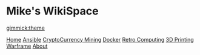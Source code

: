 <!--
  -- Name of your wiki
  -- Do NOT remove the leading `#` character.
  -->

# Mike's WikiSpace


<!--
  -- Default theme
  -- (Read: http://dynalon.github.io/mdwiki/#!customizing.md#Theme_chooser)
  -->

[gimmick:theme](slate)


<!--
  -- Navigation
  -- (Read: http://dynalon.github.io/mdwiki/#!quickstart.md#Adding_a_navigation)
  -->
[Home](index.md)
[Ansible](pages/ansible.md)
[CryptoCurrency Mining](pages/btcmining.md)
[Docker](pages/docker.md)
[Retro Computing](pages/retrocomputing.md)
[3D Printing](pages/3dprinting.md)
[Warframe](pages/warframe.md)
[About](pages/about.md)
<!-- [Download](pages/download.md) -->

<!-- A more complex navigation example: ----------------------------------------

[Menu Item 1]()

  * # SubMenu Heading 1
  * [SubMenu Item 1](pages/subitem1.md)
  * [SubMenu Item 2](pages/subitem2.md)
  - - - -
  * # SubMenu Heading 2
  * [SubMenu Item 3](pages/subitem3.md)
  - - - -
  * # SubMenu Heading 3
  * [SubMenu Item 3](pages/subitem3.md)

[Menu Item 2](pages/item2.md)

[Menu Item 3](pages/item3.md)

---------------------------------------------------------------------------- -->

<!--
  -- Change the Language
  -- Could be useful when there's more than one language wiki.
  -->

<!--
[Change the Language]()

  * [English (United States)](/en_US/)
  * [English (United Kingdom)](/en_GB/)
  * [Italian](/it/)
-->

<!--
  -- Let the user choose a theme
  -- (Read: http://dynalon.github.io/mdwiki/#!quickstart.md#Adding_a_navigation)
  -->


<!-- [gimmick:themechooser](Choose theme) -->

